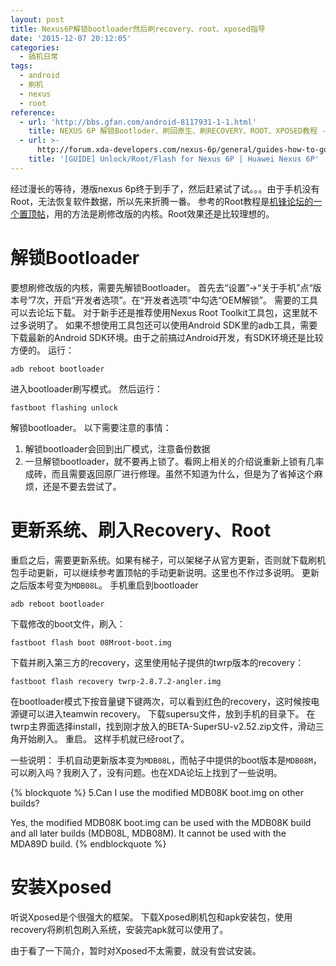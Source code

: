 ```yaml
---
layout: post
title: Nexus6P解锁bootloader然后刷recovery、root、xposed指导
date: '2015-12-07 20:12:05'
categories:
  - 搞机日常
tags:
  - android
  - 刷机
  - nexus
  - root
reference:
  - url: 'http://bbs.gfan.com/android-8117931-1-1.html'
    title: NEXUS 6P 解锁Bootloder、刷回原生、刷RECOVERY、ROOT、XPOSED教程 - 华为 Nexus 6P 安卓论坛 机锋论坛
  - url: >-
      http://forum.xda-developers.com/nexus-6p/general/guides-how-to-guides-beginners-t3206928
    title: '[GUIDE] Unlock/Root/Flash for Nexus 6P | Huawei Nexus 6P'
---
```


经过漫长的等待，港版nexus 6p终于到手了，然后赶紧试了试。。。由于手机没有Root，无法恢复软件数据，所以先来折腾一番。
参考的Root教程是[机锋论坛的一个置顶帖](http://bbs.gfan.com/android-8117931-1-1.html)，用的方法是刷修改版的内核。Root效果还是比较理想的。

# 解锁Bootloader

要想刷修改版的内核，需要先解锁Bootloader。
首先去“设置”->“关于手机”点“版本号”7次，开启“开发者选项”。在“开发者选项”中勾选“OEM解锁”。
需要的工具可以去论坛下载。
对于新手还是推荐使用Nexus Root Toolkit工具包，这里就不过多说明了。
如果不想使用工具包还可以使用Android SDK里的adb工具，需要下载最新的Android SDK环境。由于之前搞过Android开发，有SDK环境还是比较方便的。
运行：

```
adb reboot bootloader
```

进入bootloader刷写模式。
然后运行：

```
fastboot flashing unlock
```

解锁bootloader。
以下需要注意的事情：

1. 解锁bootloader会回到出厂模式，注意备份数据
2. 一旦解锁bootloader，就不要再上锁了。看网上相关的介绍说重新上锁有几率成砖，而且需要返回原厂进行修理。虽然不知道为什么，但是为了省掉这个麻烦，还是不要去尝试了。

# 更新系统、刷入Recovery、Root

重启之后，需要更新系统。如果有梯子，可以架梯子从官方更新，否则就下载刷机包手动更新，可以继续参考置顶帖的手动更新说明。这里也不作过多说明。
更新之后版本号变为`MDB08L`。
手机重启到bootloader

```
adb reboot bootloader
```

下载修改的boot文件，刷入：

```
fastboot flash boot 08Mroot-boot.img
```

下载并刷入第三方的recovery，这里使用帖子提供的twrp版本的recovery：

```
fastboot flash recovery twrp-2.8.7.2-angler.img
```

在bootloader模式下按音量键下键两次，可以看到红色的recovery，这时候按电源键可以进入teamwin recovery。
下载supersu文件，放到手机的目录下。
在twrp主界面选择install，找到刚才放入的BETA-SuperSU-v2.52.zip文件，滑动三角开始刷入。
重启。
这样手机就已经root了。

一些说明：
手机自动更新版本变为`MDB08L`，而帖子中提供的boot版本是`MDB08M`，可以刷入吗？我刷入了，没有问题。也在XDA论坛上找到了一些说明。

{% blockquote %}
5.Can I use the modified MDB08K boot.img on other builds?

Yes, the modified MDB08K boot.img can be used with the MDB08K build and all later builds (MDB08L, MDB08M). It cannot be used with the MDA89D build.
{% endblockquote %}

# 安装Xposed

听说Xposed是个很强大的框架。
下载Xposed刷机包和apk安装包，使用recovery将刷机包刷入系统，安装完apk就可以使用了。

由于看了一下简介，暂时对Xposed不太需要，就没有尝试安装。
